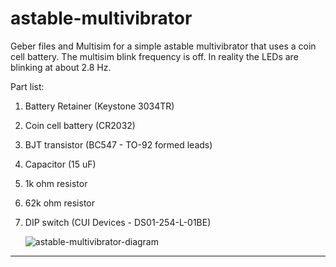 # astable-multivibrator
Geber files and Multisim for a simple astable multivibrator that uses a coin cell battery. The multisim blink frequency is off. In reality the LEDs are blinking at about 2.8 Hz.

Part list:
1) Battery Retainer (Keystone 3034TR)
2) Coin cell battery (CR2032)
3) BJT transistor (BC547 - TO-92 formed leads)
4) Capacitor (15 uF)
5) 1k ohm resistor
6) 62k ohm resistor
7) DIP switch (CUI Devices - DS01-254-L-01BE)

   ![astable-multivibrator-diagram](https://github.com/Telephos/astable-multivibrator/assets/22378231/a36d8b8e-b515-4897-ba9a-2fbaed782f21)
****
